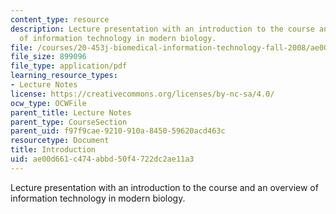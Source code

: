 ```yaml
---
content_type: resource
description: Lecture presentation with an introduction to the course and an overview
  of information technology in modern biology.
file: /courses/20-453j-biomedical-information-technology-fall-2008/ae00d661c474abbd50f4722dc2ae11a3_intro.pdf
file_size: 899096
file_type: application/pdf
learning_resource_types:
- Lecture Notes
license: https://creativecommons.org/licenses/by-nc-sa/4.0/
ocw_type: OCWFile
parent_title: Lecture Notes
parent_type: CourseSection
parent_uid: f97f9cae-9210-910a-8450-59620acd463c
resourcetype: Document
title: Introduction
uid: ae00d661-c474-abbd-50f4-722dc2ae11a3
---
```

Lecture presentation with an introduction to the course and an overview of information technology in modern biology.